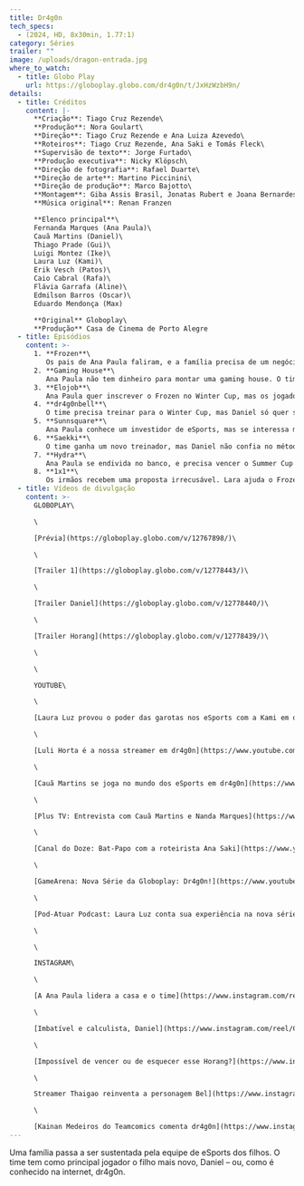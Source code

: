 ```yaml
---
title: Dr4g0n
tech_specs:
  - (2024, HD, 8x30min, 1.77:1)
category: Séries
trailer: ""
image: /uploads/dragon-entrada.jpg
where_to_watch:
  - title: Globo Play
    url: https://globoplay.globo.com/dr4g0n/t/JxHzWzbH9n/
details:
  - title: Créditos
    content: |-
      **Criação**: Tiago Cruz Rezende\
      **Produção**: Nora Goulart\
      **Direção**: Tiago Cruz Rezende e Ana Luiza Azevedo\
      **Roteiros**: Tiago Cruz Rezende, Ana Saki e Tomás Fleck\
      **Supervisão de texto**: Jorge Furtado\
      **Produção executiva**: Nicky Klöpsch\
      **Direção de fotografia**: Rafael Duarte\
      **Direção de arte**: Martino Piccinini\
      **Direção de produção**: Marco Bajotto\
      **Montagem**: Giba Assis Brasil, Jonatas Rubert e Joana Bernardes\
      **Música original**: Renan Franzen

      **Elenco principal**\
      Fernanda Marques (Ana Paula)\
      Cauã Martins (Daniel)\
      Thiago Prade (Gui)\
      Luigi Montez (Ike)\
      Laura Luz (Kami)\
      Erik Vesch (Patos)\
      Caio Cabral (Rafa)\
      Flávia Garrafa (Aline)\
      Edmilson Barros (Oscar)\
      Eduardo Mendonça (Max)

      **Original** Globoplay\
      **Produção** Casa de Cinema de Porto Alegre
  - title: Episódios
    content: >-
      1. **Frozen**\
         Os pais de Ana Paula faliram, e a família precisa de um negócio novo. Por sorte, ela acaba de descobrir que seu irmão mais novo Daniel é um gênio no jogo Full Force.
      2. **Gaming House**\
         Ana Paula não tem dinheiro para montar uma gaming house. O time disputa as posições de cada um no jogo, pois ninguém quer ser Suporte. Aline e Oscar investigam a índole de Daniel.
      3. **Elojob**\
         Ana Paula quer inscrever o Frozen no Winter Cup, mas os jogadores não têm ranking suficiente. Max acusa Daniel de fazer Elojob. Os pais tentam corrigir a alimentação dos jovens.
      4. **dr4g0nbell**\
         O time precisa treinar para o Winter Cup, mas Daniel só quer saber da Streamer Bell. Ana Paula tenta escolher entre Gui ou Rafa. Os pais se preocupam com a sexualidade da filha.
      5. **Sunnsquare**\
         Ana Paula conhece um investidor de eSports, mas se interessa mais por sua assistente. Enquanto isso, os nervos dos jogadores são colocados à prova nas eliminatórias do Winter Cup.
      6. **Saekki**\
         O time ganha um novo treinador, mas Daniel não confia no método exigente dele. Ana Paula descobre a verdade sobre Horang. Os pais acolhem os jovens exaustos.
      7. **Hydra**\
         Ana Paula se endivida no banco, e precisa vencer o Summer Cup a qualquer custo. Daniel implica com o prêmio de MVP de Ike. Kami cogita trocar de time. Lara tem um dilema ético.
      8. **1x1**\
         Os irmãos recebem uma proposta irrecusável. Lara ajuda o Frozen a revogar a decisão do Summer Cup. Daniel quer enfrentar Horang no 1x1. Os pais temem o ninho vazio.
  - title: Vídeos de divulgação
    content: >-
      GLOBOPLAY\

      \

      [Prévia](https://globoplay.globo.com/v/12767898/)\

      \

      [Trailer 1](https://globoplay.globo.com/v/12778443/)\

      \

      [Trailer Daniel](https://globoplay.globo.com/v/12778440/)\

      \

      [Trailer Horang](https://globoplay.globo.com/v/12778439/)\

      \

      \

      YOUTUBE\

      \

      [Laura Luz provou o poder das garotas nos eSports com a Kami em dr4g0n](https://www.youtube.com/watch?v=XpgjnNjuXUY)\

      \

      [Luli Horta é a nossa streamer em dr4g0n](https://www.youtube.com/watch?v=YwMRJJsnT0w)\

      \

      [Cauã Martins se joga no mundo dos eSports em dr4g0n](https://www.youtube.com/watch?v=eSf2-n4oFqg)\

      \

      [Plus TV: Entrevista com Cauã Martins e Nanda Marques](https://www.youtube.com/watch?v=f_3ZUyFfiBc)\

      \

      [Canal do Doze: Bat-Papo com a roteirista Ana Saki](https://www.youtube.com/watch?v=Xfod8WsD7sI)\

      \

      [GameArena: Nova Série da Globoplay: Dr4g0n!](https://www.youtube.com/shorts/6I0-R0wRpUU)\

      \

      [Pod-Atuar Podcast: Laura Luz conta sua experiência na nova série “Dr4g0n”](https://www.youtube.com/watch?v=4UbEfNZoxAM)\

      \

      \

      INSTAGRAM\

      \

      [A Ana Paula lidera a casa e o time](https://www.instagram.com/reel/C8971ZMpRbS/?igsh=dWJwNzV4YmtlMWhi)\

      \

      [Imbatível e calculista, Daniel](https://www.instagram.com/reel/C8912krJKpB/?igsh=cmh2MTVvNTNtOGlp)\

      \

      [Impossível de vencer ou de esquecer esse Horang?](https://www.instagram.com/reel/C894TigJ_CP/?igsh=MXM4b29wZ2RxNXR1bQ)[\

      \

      Streamer Thaigao reinventa a personagem Bel](https://www.instagram.com/thaigao/reel/C-Gg1-kPYno/)\

      \

      [Kainan Medeiros do Teamcomics comenta dr4g0n](https://www.instagram.com/teamcomics/reel/C-NkUQTOewz/)
---
```

Uma família passa a ser sustentada pela equipe de eSports dos filhos. O time tem como principal jogador o filho mais novo, Daniel – ou, como é conhecido na internet, dr4g0n.
